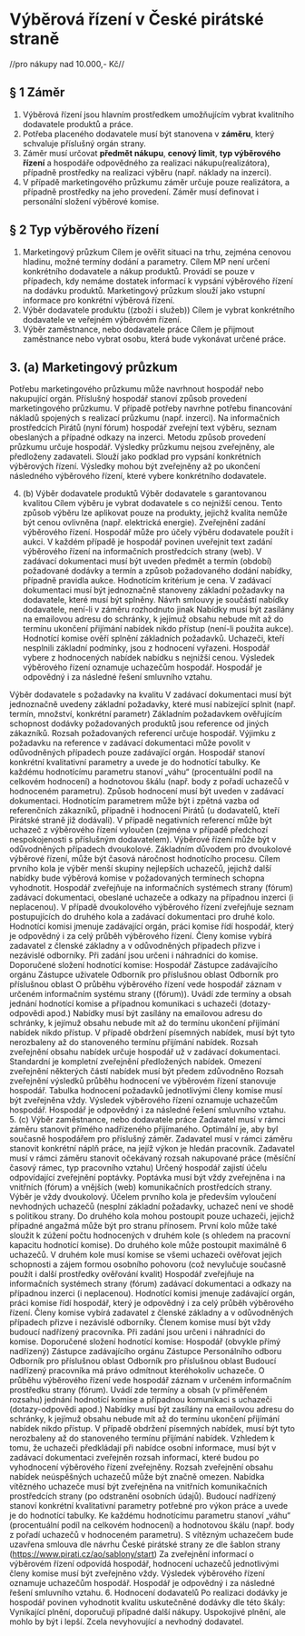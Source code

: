 # Výběrová řízení v České pirátské straně
//pro nákupy nad 10.000,- Kč//

## § 1 Záměr
 1. Výběrová řízení jsou hlavním prostředkem umožňujícím vybrat kvalitního dodavatele produktů a práce.
 2. Potřeba placeného dodavatele musí být stanovena v **záměru**, který schvaluje příslušný orgán strany.
 3. Záměr musí určovat **předmět nákupu**, **cenový limit**, **typ výběrového řízení** a hospodáře odpovědného za realizaci nákupu(realizátora), případně prostředky na realizaci výběru (např. náklady na inzerci).
 4. V případě marketingového průzkumu záměr určuje pouze realizátora, a případně prostředky na jeho provedení.
 Záměr musí definovat i personální složení výběrové komise.

## § 2 Typ výběrového řízení
  1. Marketingový průzkum 
Cílem je ověřit situaci na trhu, zejména cenovou hladinu, možné termíny dodání a parametry. Cílem MP není určení konkrétního dodavatele a nákup produktů. Provádí se pouze v případech, kdy nemáme dostatek informací k vypsání výběrového řízení na dodávku produktů. Marketingový průzkum slouží jako vstupní informace pro konkrétní výběrová řízení.
  2. Výběr dodavatele produktu ((zboží i služeb))
Cílem je vybrat konkrétního dodavatele ve veřejném výběrovém řízení. 
  3. Výběr zaměstnance, nebo dodavatele práce
Cílem je přijmout zaměstnance nebo vybrat osobu, která bude vykonávat určené práce.

## 3. (a) Marketingový průzkum
Potřebu marketingového průzkumu může  navrhnout hospodář nebo nakupující orgán. Příslušný hospodář stanoví způsob provedení marketingového průzkumu. V případě potřeby navrhne potřebu financování nákladů spojených s realizací průzkumu (např. inzerci). Na informačních prostředcích Pirátů (nyní fórum) hospodář zveřejní text výběru, seznam obeslaných a případné odkazy na inzerci.
Metodu způsob provedení průzkumu určuje hospodář.
Výsledky průzkumu nejsou zveřejněny, ale předloženy zadavateli. Slouží jako podklad pro vypsání konkrétních výběrových řízení. Výsledky mohou být zveřejněny až po ukončení následného výběrového řízení, které vybere konkrétního dodavatele.

4. (b) Výběr dodavatele produktů
Výběr dodavatele s garantovanou kvalitou
Cílem výběru je vybrat dodavatele s co nejnižší cenou. Tento způsob výběru lze aplikovat pouze na produkty, jejichž kvalita nemůže být cenou ovlivněna (např. elektrická energie).
Zveřejnění zadání výběrového řízení. Hospodář může pro účely výběru dodavatele použít i aukci. V každém případě je hospodář povinen uveřejnit text zadání výběrového řízení na informačních prostředcích strany (web).
V zadávací dokumentaci musí být uveden předmět a termín (období) požadované  dodávky a termín a způsob požadovaného dodání nabídky, případně pravidla aukce. Hodnotícím kritérium je cena.
V zadávací dokumentaci musí být jednoznačně stanoveny základní požadavky na dodavatele, které musí být splněny.
Návrh smlouvy je součástí nabídky dodavatele, není-li v záměru rozhodnuto jinak
Nabídky musí být zasílány na emailovou adresu do schránky, k jejímuž obsahu nebude mít až do termínu ukončení přijímání nabídek nikdo přístup (není-li použita aukce).
Hodnotící komise ověří splnění základních požadavků. Uchazeči, kteří nesplnili základní podmínky, jsou z hodnocení vyřazeni. 
Hospodář vybere z hodnocených nabídek nabídku s nejnižší cenou.
Výsledek výběrového řízení oznamuje uchazečům hospodář. Hospodář je odpovědný i za následné řešení smluvního vztahu.  

Výběr dodavatele s požadavky na kvalitu 
V zadávací dokumentaci musí být jednoznačně uvedeny základní požadavky, které musí nabízející splnit (např. termín, množství, konkrétní parametr)
Základním požadavkem ověřujícím schopnost dodávky požadovaných produktů jsou reference od jiných zákazníků. Rozsah požadovaných referencí určuje hospodář. Výjimku z požadavku na reference v zadávací dokumentaci může povolit v odůvodněných případech pouze zadávající orgán.
Hospodář stanoví konkrétní kvalitativní parametry a uvede je do hodnotící tabulky. Ke každému hodnotícímu parametru stanoví „váhu“ (procentuální podíl na celkovém hodnocení) a hodnotovou škálu (např. body z pořadí uchazečů v hodnoceném parametru). Způsob hodnocení musí být uveden v zadávací dokumentaci.
Hodnotícím parametrem může být i zpětná vazba od referenčních zákazníků, případně i hodnocení Pirátů (u dodavatelů, kteří Pirátské straně již dodávali). V případě negativních referencí může být uchazeč z výběrového řízení vyloučen (zejména v případě předchozí nespokojenosti s příslušným dodavatelem).
Výběrové řízení může být v odůvodněných případech dvoukolové. Základním důvodem pro dvoukolové výběrové řízení, může být časová náročnost hodnotícího procesu. Cílem prvního kola je výběr menší skupiny nejlepších uchazečů, jejichž další nabídky bude výběrová komise v požadovaných termínech schopna vyhodnotit.
Hospodář zveřejňuje na informačních systémech strany (fórum) zadávací dokumentaci, obeslané uchazeče a odkazy na případnou inzerci (i neplacenou). V případě dvoukolového výběrového řízení zveřejňuje seznam postupujících do druhého kola a zadávací dokumentaci pro druhé kolo.
Hodnotící komisi jmenuje zadávající orgán, práci komise řídí hospodář, který je odpovědný i za celý průběh výběrového řízení. Členy komise vybírá zadavatel z členské základny a v odůvodněných případech přizve i nezávislé odborníky. Při zadání jsou určeni i náhradníci do komise. Doporučené složení hodnotící komise:
Hospodář
Zástupce zadávajícího orgánu
Zástupce uživatele
Odborník pro příslušnou oblast
Odborník pro příslušnou oblast
O průběhu výběrového řízení vede hospodář záznam v určeném informačním systému strany ((fórum)). Uvádí zde termíny a obsah jednání hodnotící komise a případnou komunikaci s uchazeči (dotazy-odpovědi apod.)
Nabídky musí být zasílány na emailovou adresu do schránky, k jejímuž obsahu nebude mít až do termínu ukončení přijímání nabídek nikdo přístup. V případě obdržení písemných nabídek, musí být tyto nerozbaleny až do stanoveného termínu přijímání nabídek. 
Rozsah zveřejnění obsahu nabídek určuje hospodář už v zadávací dokumentaci. Standardní je kompletní zveřejnění předložených nabídek. Omezení zveřejnění některých částí nabídek musí být předem zdůvodněno
Rozsah zveřejnění výsledků průběhu hodnocení ve výběrovém řízení stanovuje hospodář. Tabulka hodnocení požadavků jednotlivými členy komise musí být zveřejněna vždy.
Výsledek výběrového řízení oznamuje uchazečům hospodář. Hospodář je odpovědný i za následné řešení smluvního vztahu.  
5. (c) Výběr zaměstnance, nebo dodavatele práce
Zadavatel musí v rámci záměru stanovit přímého nadřízeného přijímaného. Optimální je, aby byl současně hospodářem pro příslušný záměr.
Zadavatel musí v rámci záměru stanovit konkrétní náplň práce, na jejíž výkon je hledán pracovník.
Zadavatel musí v rámci záměru stanovit očekávaný rozsah nakupované práce (měsíční časový rámec, typ pracovního vztahu)
Určený hospodář zajistí účelu odpovídající zveřejnění poptávky. Poptávka musí být vždy zveřejněna i na vnitřních (fórum) a vnějších (web) komunikačních prostředcích strany.
Výběr je vždy dvoukolový. Účelem prvního kola je především vyloučení nevhodných uchazečů (nesplní základní požadavky, uchazeč není ve shodě s politikou strany. Do druhého kola mohou postoupit pouze uchazeči, jejichž případné angažmá může být pro stranu přínosem. První kolo může také sloužit k zúžení počtu hodnocených v druhém kole (s ohledem na pracovní kapacitu hodnotící komise). Do druhého kole může postoupit maximálně 6 uchazečů.
V druhém kole musí komise se všemi uchazeči ověřovat jejich schopnosti a zájem formou osobního pohovoru (což nevylučuje současně použít i další prostředky ověřování kvalit)
Hospodář zveřejňuje na informačních systémech strany (fórum) zadávací dokumentaci a odkazy na případnou inzerci (i neplacenou). 
Hodnotící komisi jmenuje zadávající orgán, práci komise řídí hospodář, který je odpovědný i za celý průběh výběrového řízení. Členy komise vybírá zadavatel z členské základny a v odůvodněných případech přizve i nezávislé odborníky. Členem komise musí být vždy budoucí nadřízený pracovníka. Při zadání jsou určeni i náhradníci do komise. Doporučené složení hodnotící komise:
Hospodář (obvykle přímý nadřízený)
Zástupce zadávajícího orgánu
Zástupce Personálního odboru
Odborník pro příslušnou oblast
Odborník pro příslušnou oblast
Budoucí nadřízený pracovníka má právo odmítnout kteréhokoliv uchazeče.
O průběhu výběrového řízení vede hospodář záznam v určeném informačním prostředku strany (fórum). Uvádí zde termíny a obsah (v přiměřeném rozsahu) jednání hodnotící komise a případnou komunikaci s uchazeči (dotazy-odpovědi apod.)
Nabídky musí být zasílány na emailovou adresu do schránky, k jejímuž obsahu nebude mít až do termínu ukončení přijímání nabídek nikdo přístup. V případě obdržení písemných nabídek, musí být tyto nerozbaleny až do stanoveného termínu přijímání nabídek. 
Vzhledem k tomu, že uchazeči předkládají při nabídce osobní informace, musí být v zadávací dokumentaci zveřejněn rozsah informací, které budou po vyhodnocení výběrového řízení zveřejněny. Rozsah zveřejnění obsahu nabídek neúspěšných uchazečů může být značně omezen. Nabídka vítězného uchazeče musí být zveřejněna na vnitřních komunikačních prostředcích strany (po odstranění osobních údajů).
Budoucí nadřízený stanoví konkrétní kvalitativní parametry potřebné pro výkon práce a uvede je do hodnotící tabulky. Ke každému hodnotícímu parametru stanoví „váhu“ (procentuální podíl na celkovém hodnocení) a hodnotovou škálu (např. body z pořadí uchazečů v hodnoceném parametru).
S vítězným uchazečem bude uzavřena smlouva dle návrhu České pirátské strany ze dle šablon strany (https://www.pirati.cz/ao/sablony/start)
Za zveřejnění informací o výběrovém řízení odpovídá hospodář, hodnocení uchazečů jednotlivými členy komise musí být zveřejněno vždy.
Výsledek výběrového řízení oznamuje uchazečům hospodář. Hospodář je odpovědný i za následné řešení smluvního vztahu.
6. Hodnocení dodavatelů
Po realizaci dodávky je hospodář povinen vyhodnotit kvalitu uskutečněné dodávky dle této škály:
Vynikající plnění, doporučuji případné další nákupy.
Uspokojivé plnění, ale mohlo by být i lepší.
Zcela nevyhovující a nevhodný dodavatel.
